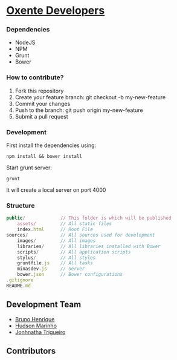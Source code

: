 [Oxente Developers](http://oxentedev.org/)
========

### Dependencies ###

- NodeJS
- NPM
- Grunt
- Bower


### How to contribute? ###

1. Fork this repository
2. Create your feature branch: git checkout -b my-new-feature
3. Commit your changes
4. Push to the branch: git push origin my-new-feature
5. Submit a pull request


### Development ###

First install the dependencies using:

    npm install && bower install

Start grunt server:

    grunt

It will create a local server on port 4000


### Structure ###

```javascript
public/             // This folder is which will be published
    assets/         // All static files
    index.html      // Root File
sources/            // All sources used for development
    images/         // All images
    libraries/      // All libraries installed with Bower
    scripts/        // All application scripts
    stylus/         // All styles
    gruntfile.js    // All tasks
    minasdev.js     // Server
    bower.json      // Bower configurations
.gitignore
README.md
```


## Development Team ##

- [Bruno Henrique](https://github.com/brunohenrique)
- [Hudson Marinho](https://github.com/hudsonmarinho)
- [Jonhnatha Trigueiro](https://github.com/joepreludian)


## Contributors ##

